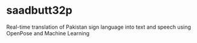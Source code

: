 # saadbutt32p
Real-time translation of Pakistan sign language into text and speech using OpenPose and Machine Learning
